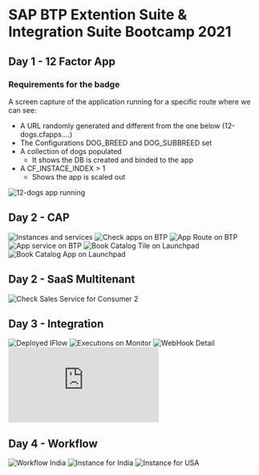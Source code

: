 # SAP BTP Extention Suite & Integration Suite Bootcamp 2021

## Day 1 - 12 Factor App

### Requirements for the badge
A screen capture of the application running for a specific route where we can see:
-	A URL randomly generated and different from the one below (12-dogs.cfapps….)
-	The Configurations DOG_BREED and DOG_SUBBREED set
-	A collection of dogs populated 
    - It shows the DB is created and binded to the app
-	A CF_INSTACE_INDEX > 1
    - Shows the app is scaled out

![12-dogs app running](https://raw.githubusercontent.com/jrbpraven/bootcamp2021/main/img/Day%201%20-%20Cloud%20Native/Day%201%20-%20Cloud%20Native%20-%2001%20-%2012-dogs%20app%20running.png)

## Day 2 - CAP
![Instances and services](https://raw.githubusercontent.com/jrbpraven/bootcamp2021/main/img/Day%202%20-%20CAP/Day%202%20-%20CAP%20-%2001-%20Instances%20and%20services.png)
![Check apps on BTP](https://raw.githubusercontent.com/jrbpraven/bootcamp2021/main/img/Day%202%20-%20CAP/Day%202%20-%20CAP%20-%2002%20-%20Check%20apps%20on%20BTP.png)
![App Route on BTP](https://raw.githubusercontent.com/jrbpraven/bootcamp2021/main/img/Day%202%20-%20CAP/Day%202%20-%20CAP%20-%2003%20-%20App%20Route%20on%20BTP.png)
![App service on BTP](https://raw.githubusercontent.com/jrbpraven/bootcamp2021/main/img/Day%202%20-%20CAP/Day%202%20-%20CAP%20-%2004%20-%20App%20service%20on%20BTP.png)
![Book Catalog Tile on Launchpad](https://raw.githubusercontent.com/jrbpraven/bootcamp2021/main/img/Day%202%20-%20CAP/Day%202%20-%20CAP%20-%2005%20-%20Book%20Catalog%20Tile%20on%20Launchpad.png)
![Book Catalog App on Launchpad](https://raw.githubusercontent.com/jrbpraven/bootcamp2021/main/img/Day%202%20-%20CAP/Day%202%20-%20CAP%20-%2006%20-%20Book%20Catalog%20App%20on%20Launchpad.png)

## Day 2 - SaaS Multitenant
![Check Sales Service for Consumer 2](https://raw.githubusercontent.com/jrbpraven/bootcamp2021/main/img/Day%202%20-%20SaaS%20Multitenant/Day%202%20-%20Saas%20Multitenant%20-%2001%20-%20Check%20Sales%20Service%20for%20Consumer%202.png)

## Day 3 - Integration
![Deployed IFlow](https://raw.githubusercontent.com/jrbpraven/bootcamp2021/main/img/Day%203%20-%20Integration/Day%203%20-%20Integration%20-%2001%20Deployed%20IFlow.png)
![Executions on Monitor](https://raw.githubusercontent.com/jrbpraven/bootcamp2021/main/img/Day%203%20-%20Integration/Day%203%20-%20Integration%20-%2002%20Executions%20on%20Monitor.png)
![WebHook Detail](https://raw.githubusercontent.com/jrbpraven/bootcamp2021/main/img/Day%203%20-%20Integration/Day%203%20-%20Integration%20-%2003%20WebHook%20Detail.png)
![MessageLog-Commission_Flow-attachment_2-2_ Get Sales Order](https://raw.githubusercontent.com/jrbpraven/bootcamp2021/main/img/Day%203%20-%20Integration/Day%203%20-%20Integration%20-%20MessageLog-Commission_Flow-attachment_2-2_%20Get%20Sales%20Order.txt)

## Day 4 - Workflow
![Workflow India](https://raw.githubusercontent.com/jrbpraven/bootcamp2021/main/img/Day%204%20-%20Workflow/Day%204%20-%20Workflow%20-%2001%20Workflow%20India.png)
![Instance for India](https://raw.githubusercontent.com/jrbpraven/bootcamp2021/main/img/Day%204%20-%20Workflow/Day%204%20-%20Workflow%20-%2002%20Instance%20for%20India.png)
![Instance for USA](https://raw.githubusercontent.com/jrbpraven/bootcamp2021/main/img/Day%204%20-%20Workflow/Day%204%20-%20Workflow%20-%2003%20Instance%20for%20USA.png)
